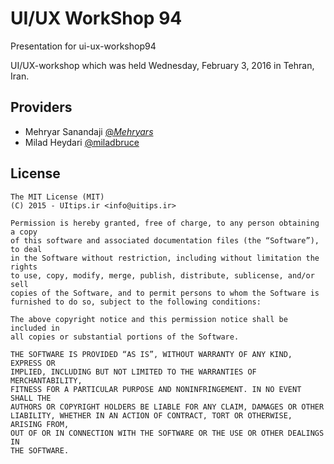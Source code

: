 # UI/UX WorkShop 94
Presentation for ui-ux-workshop94

UI/UX-workshop which was held Wednesday, February 3, 2016 in Tehran, Iran.

## Providers
* Mehryar Sanandaji [@_Mehryars_](http://twitter.com/_mehryars_)
* Milad Heydari [@miladbruce](http://twitter.com/miladbruce)

## License
    The MIT License (MIT)
    (C) 2015 - UItips.ir <info@uitips.ir>

    Permission is hereby granted, free of charge, to any person obtaining a copy
    of this software and associated documentation files (the “Software”), to deal
    in the Software without restriction, including without limitation the rights
    to use, copy, modify, merge, publish, distribute, sublicense, and/or sell
    copies of the Software, and to permit persons to whom the Software is
    furnished to do so, subject to the following conditions:

    The above copyright notice and this permission notice shall be included in
    all copies or substantial portions of the Software.

    THE SOFTWARE IS PROVIDED “AS IS”, WITHOUT WARRANTY OF ANY KIND, EXPRESS OR
    IMPLIED, INCLUDING BUT NOT LIMITED TO THE WARRANTIES OF MERCHANTABILITY,
    FITNESS FOR A PARTICULAR PURPOSE AND NONINFRINGEMENT. IN NO EVENT SHALL THE
    AUTHORS OR COPYRIGHT HOLDERS BE LIABLE FOR ANY CLAIM, DAMAGES OR OTHER
    LIABILITY, WHETHER IN AN ACTION OF CONTRACT, TORT OR OTHERWISE, ARISING FROM,
    OUT OF OR IN CONNECTION WITH THE SOFTWARE OR THE USE OR OTHER DEALINGS IN
    THE SOFTWARE.

